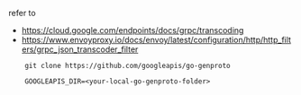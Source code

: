 refer to 
- https://cloud.google.com/endpoints/docs/grpc/transcoding
- https://www.envoyproxy.io/docs/envoy/latest/configuration/http/http_filters/grpc_json_transcoder_filter


```bigquery
    git clone https://github.com/googleapis/go-genproto

    GOOGLEAPIS_DIR=<your-local-go-genproto-folder>
    
```
